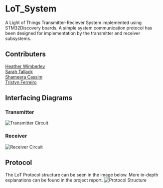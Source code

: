 # LoT_System
A Light of Things Transmitter-Reciever System implemented using STM32Discovery boards. A simple system communication protocol has been designed for implementation by the transmitter and receiver subsystems.

## Contributers
[Heather Wimberley](https://github.com/Heather-Wimberley) <br />
[Sarah Tallack](https://github.com/sjct00) <br />
[Shameera Cassim](https://github.com/ShameeraC) <br />
[Tristyn Ferreiro](https://github.com/tristynferreiro)

## Interfacing Diagrams
### Transmitter
![Transmitter Circuit](https://github.com/tristynferreiro/LoT_System/blob/main/Docs/Transmitter_Circuit.png)

### Receiver
![Receiver Circuit](https://github.com/tristynferreiro/LoT_System/blob/main/Docs/Receiver_Circuit.jpeg)

## Protocol
The LoT Protocol structure can be seen in the image below. More in-depth explanations can be found in the project report.
![Protocol Structure](https://github.com/tristynferreiro/LoT_System/blob/main/Docs/ProtocolStruct.jpg)
